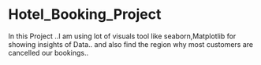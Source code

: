 # Hotel_Booking_Project
In this Project ..I am using lot of visuals tool like seaborn,Matplotlib for showing insights of Data.. and also find the region why most customers are cancelled our bookings..
